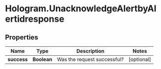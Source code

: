 # Hologram.UnacknowledgeAlertbyAlertidresponse

## Properties
Name | Type | Description | Notes
------------ | ------------- | ------------- | -------------
**success** | **Boolean** | Was the request successful? | [optional] 


